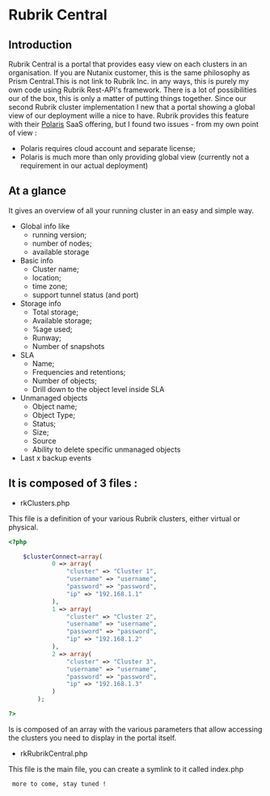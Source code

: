 # Rubrik Central
## Introduction
Rubrik Central is a portal that provides easy view on each clusters in an organisation. If you are Nutanix customer, this is the same philosophy as Prism Central.This is not link to Rubrik Inc. in any ways, this is purely my own code using Rubrik Rest-API's framework. There is a lot of possibilities our of the box, this is only a matter of putting things together. Since our second Rubrik cluster implementation I new that a portal showing a global view of our deployment wille a nice to have. Rubrik provides this feature with their [Polaris](https://www.rubrik.com/product/polaris-overview/) SaaS offering, but I found two issues - from my own point of view : 
* Polaris requires cloud account and separate license;
* Polaris is much more than only providing global view (currently not a requirement in our actual deployment)

## At a glance

It gives an overview of all your running cluster in an easy and simple way.
* Global info like
  - running version;
  - number of nodes;
  - available storage
* Basic info
  - Cluster name;
  - location;
  - time zone;
  - support tunnel status (and port)
* Storage info
  - Total storage;
  - Available storage;
  - %age used;
  - Runway;
  - Number of snapshots
* SLA
  - Name;
  - Frequencies and retentions;
  - Number of objects;
  - Drill down to the object level inside SLA
* Unmanaged objects
  - Object name;
  - Object Type;
  - Status;
  - Size;
  - Source
  - Ability to delete specific unmanaged objects 
* Last x backup events

## It is composed of 3 files : 

- rkClusters.php

This file is a definition of your various Rubrik clusters, either virtual or physical.

```php
<?php

	$clusterConnect=array(
			0 => array(
				"cluster" => "Cluster 1",
				"username" => "username",
				"password" => "password",
				"ip" => "192.168.1.1"
			),
			1 => array(
				"cluster" => "Cluster 2",
				"username" => "username",
				"password" => "password",
				"ip" => "192.168.1.2"
			),
			2 => array(
				"cluster" => "Cluster 3",
				"username" => "username",
				"password" => "password",
				"ip" => "192.168.1.3"
			)
		);

?>
```

Is is composed of an array with the various parameters that allow accessing the clusters you need to display in the portal itself.

- rkRubrikCentral.php

This file is the main file, you can create a symlink to it called index.php 

```
 more to come, stay tuned !
```
